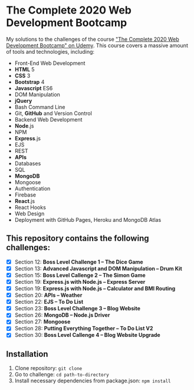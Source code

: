 # The Complete 2020 Web Development Bootcamp

My solutions to the challenges of the course ["The Complete 2020 Web Development Bootcamp" on Udemy](https://www.udemy.com/course/the-complete-web-development-bootcamp/). This course covers a massive amount of tools and technologies, including:

- Front-End Web Development
- **HTML** 5
- **CSS** 3
- **Bootstrap** 4
- **Javascript** ES6
- DOM Manipulation
- **jQuery**
- Bash Command Line
- Git, **GitHub** and Version Control
- Backend Web Development
- **Node**.js
- NPM
- **Express**.js
- EJS
- REST
- **APIs**
- Databases
- SQL
- **MongoDB**
- Mongoose
- Authentication
- Firebase
- **React**.js
- React Hooks
- Web Design
- Deployment with GitHub Pages, Heroku and MongoDB Atlas

## This repository contains the following challenges:

- [x] Section 12: **Boss Level Challenge 1 – The Dice Game**
- [x] Section 13: **Advanced Javascript and DOM Manipulation – Drum Kit**
- [x] Section 15: **Boss Level Callenge 2 – The Simon Game**
- [x] Section 19: **Express.js with Node.js – Express Server**
- [x] Section 19: **Express.js with Node.js – Calculator and BMI Routing**
- [x] Section 20: **APIs – Weather**
- [x] Section 22: **EJS – To Do List**
- [x] Section 23: **Boss Level Challenge 3 – Blog Website**
- [x] Section 26: **MongoDB – Node.js Driver**
- [x] Section 27: **Mongoose**
- [x] Section 28: **Putting Everything Together – To Do List V2**
- [x] Section 30: **Boss Level Callenge 4 – Blog Website Upgrade**

## Installation

1. Clone repository:
   `git clone`
2. Go to challenge:
   `cd path-to-directory`
3. Install necessary dependencies from package.json:
   `npm install`
